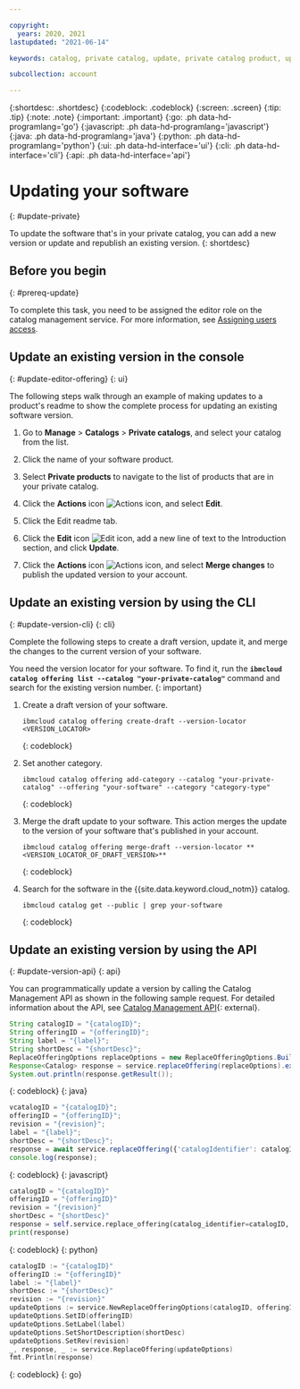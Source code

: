 ```yaml
---

copyright:
  years: 2020, 2021
lastupdated: "2021-06-14"

keywords: catalog, private catalog, update, private catalog product, update version, versions

subcollection: account

---
```


{:shortdesc: .shortdesc}
{:codeblock: .codeblock}
{:screen: .screen}
{:tip: .tip}
{:note: .note}
{:important: .important}
{:go: .ph data-hd-programlang='go'}
{:javascript: .ph data-hd-programlang='javascript'}
{:java: .ph data-hd-programlang='java'}
{:python: .ph data-hd-programlang='python'}
{:ui: .ph data-hd-interface='ui'}
{:cli: .ph data-hd-interface='cli'}
{:api: .ph data-hd-interface='api'}

# Updating your software
{: #update-private}

To update the software that's in your private catalog, you can add a new version or update and republish an existing version. 
{: shortdesc}

## Before you begin
{: #prereq-update}

To complete this task, you need to be assigned the editor role on the catalog management service. For more information, see [Assigning users access](/docs/account?topic=account-catalog-access).

## Update an existing version in the console
{: #update-editor-offering}
{: ui}

The following steps walk through an example of making updates to a product's readme to show the complete process for updating an existing software version.

1. Go to **Manage** > **Catalogs** > **Private catalogs**, and select your catalog from the list. 
1. Click the name of your software product.
1. Select **Private products** to navigate to the list of products that are in your private catalog. 
1. Click the **Actions** icon ![Actions icon](../icons/actions-icon-vertical.svg "Actions"), and select **Edit**.  
1. Click the Edit readme tab.
1. Click the **Edit** icon ![Edit icon](../icons/icon_write.svg "Edit"), add a new line of text to the Introduction section, and click **Update**.


1. Click the **Actions** icon ![Actions icon](../icons/actions-icon-vertical.svg "Actions"), and select **Merge changes** to publish the updated version to your account.

## Update an existing version by using the CLI
{: #update-version-cli}
{: cli}

Complete the following steps to create a draft version, update it, and merge the changes to the current version of your software.  

  You need the version locator for your software. To find it, run the **`ibmcloud catalog offering list --catalog "your-private-catalog"`** command and search for the existing version number.
  {: important}
    
1. Create a draft version of your software.
    ```
    ibmcloud catalog offering create-draft --version-locator <VERSION_LOCATOR>
    ```
    {: codeblock}
    
1. Set another category.
    ```
    ibmcloud catalog offering add-category --catalog "your-private-catalog" --offering "your-software" --category "category-type"
    ```
    {: codeblock}
    
1. Merge the draft update to your software. This action merges the update to the version of your software that's published in your account.   
    ```
    ibmcloud catalog offering merge-draft --version-locator **<VERSION_LOCATOR_OF_DRAFT_VERSION>**
    ```
    {: codeblock}
    
1.  Search for the software in the {{site.data.keyword.cloud_notm}} catalog.
    ```
    ibmcloud catalog get --public | grep your-software
    ```
    {: codeblock}

## Update an existing version by using the API
{: #update-version-api}
{: api}

You can programmatically update a version by calling the Catalog Management API as shown in the following sample request. For detailed information about the API, see [Catalog Management API](https://cloud.ibm.com/apidocs/resource-catalog/private-catalog?code=python#replace-offering){: external}.

```java
String catalogID = "{catalogID}";
String offeringID = "{offeringID}";
String label = "{label}";
String shortDesc = "{shortDesc}";
ReplaceOfferingOptions replaceOptions = new ReplaceOfferingOptions.Builder().catalogIdentifier(catalogID).id(offeringID).offeringId(offeringID).label(label).shortDescription(shortDesc).rev(revision.rev()).build();
Response<Catalog> response = service.replaceOffering(replaceOptions).execute();
System.out.println(response.getResult());
```
{: codeblock}
{: java}

```javascript
vcatalogID = "{catalogID}";
offeringID = "{offeringID}";
revision = "{revision}";
label = "{label}";
shortDesc = "{shortDesc}";
response = await service.replaceOffering({'catalogIdentifier': catalogID, 'offeringId': offeringID, 'id': offeringID, 'rev': revision, 'label': label, 'shortDescription': shortDesc});
console.log(response);
```
{: codeblock}
{: javascript}

```python
catalogID = "{catalogID}"
offeringID = "{offeringID}"
revision = "{revision}"
shortDesc = "{shortDesc}"
response = self.service.replace_offering(catalog_identifier=catalogID, offering_id=offeringID, id=offeringID, rev=revision, label=label, short_description=shortDesc)
print(response)
```
{: codeblock}
{: python}

```go
catalogID := "{catalogID}"
offeringID := "{offeringID}"
label := "{label}"
shortDesc := "{shortDesc}"
revision := "{revision}"
updateOptions := service.NewReplaceOfferingOptions(catalogID, offeringID)
updateOptions.SetID(offeringID)
updateOptions.SetLabel(label)
updateOptions.SetShortDescription(shortDesc)
updateOptions.SetRev(revision)
_, response, _ := service.ReplaceOffering(updateOptions)
fmt.Println(response)
```
{: codeblock}
{: go}
